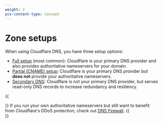 ```yaml
---
weight: 2
pcx-content-type: concept
---
```


# Zone setups

When using Cloudflare DNS, you have three setup options:

- [Full setup](full-setup) (most common): Cloudflare is your primary DNS provider and also provides authoritative nameservers for your domain.
- [Partial (CNAME) setup](partial-setup): Cloudflare is your primary DNS provider but **does not** provide your authoritative nameservers.
- [Secondary DNS](secondary-dns): Cloudflare is not your primary DNS provider, but serves read-only DNS records to increase redundancy and resiliency.

{{<Aside type="note" header="Note:">}}
If you run your own authoritative nameservers but still want to benefit from Cloudflare's DDoS protection, check out [DNS Firewall](/dns-firewall).
{{</Aside>}}
